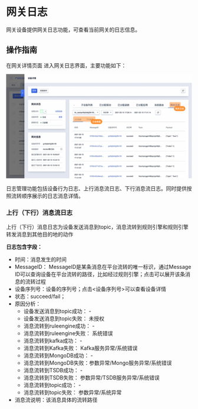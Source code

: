 # 网关日志

网关设备提供网关日志功能，可查看当前网关的日志信息。



## 操作指南
在网关详情页面 进入网关日志界面，主要功能如下：

![图片](../../images/网关日志-1.png)



日志管理功能包括设备行为日志、上行消息流日志、下行消息流日志。同时提供按照流转顺序展示的日志消息详情。



### 上行（下行）消息流日志

上行（下行）消息日志为设备发送消息到topic，消息流转到规则引擎和规则引擎转发消息到其他目的地的动作

**日志包含字段：**

- 时间：消息发生的时间
- MessageID： MessageID是某条消息在平台流转的唯一标识，通过Message ID可以查询设备在平台流转的路径，比如经过规则引擎；点击可以展开该条消息的流转过程
- 设备序列号：设备的序列号；点击<设备序列号>可以查看设备详情
- 状态：succeed/fail；
- 原因分析：
  - 设备发送消息到topic成功： - 
  - 设备发送消息到topic失败： 未授权
  - 消息流转到ruleengine成功： - 
  - 消息流转到ruleengine失败： 系统错误
  - 消息流转到kafka成功： - 
  - 消息流转到Kafka失败： Kafka服务异常/系统错误
  - 消息流转到MongoDB成功： - 
  - 消息流转到MongoDB失败：参数异常/Mongo服务异常/系统错误
  - 消息流转到TSDB成功： - 
  - 消息流转到TSDB失败： 参数异常/TSDB服务异常/系统错误
  - 消息流转到topic成功： - 
  - 消息流转到topic失败： 参数异常/系统异常
- 消息流说明：该消息具体的流转路径
